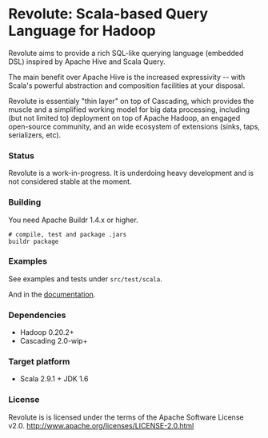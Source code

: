 Revolute: Scala-based Query Language for Hadoop
===============================================

Revolute aims to provide a rich SQL-like querying language (embedded DSL)
inspired by Apache Hive and Scala Query.

The main benefit over Apache Hive is the increased expressivity -- with Scala's
powerful abstraction and composition facilities at your disposal.

Revolute is essentialy "thin layer" on top of Cascading, which provides the
muscle and a simplified working model for big data processing, including (but
not limited to) deployment on top of Apache Hadoop, an engaged open-source
community, and an wide ecosystem of extensions (sinks, taps, serializers, etc).

### Status ###

Revolute is a work-in-progress.  It is underdoing heavy development and is not
considered stable at the moment.

### Building ###

You need Apache Buildr 1.4.x or higher.

    # compile, test and package .jars
    buildr package

### Examples ###

See examples and tests under ```src/test/scala```.

And in the [documentation](https://github.com/aboisvert/revolute/wiki).

### Dependencies ###

* Hadoop 0.20.2+
* Cascading 2.0-wip+

### Target platform ###

* Scala 2.9.1 + JDK 1.6

### License ###

Revolute is is licensed under the terms of the Apache Software License v2.0.
<http://www.apache.org/licenses/LICENSE-2.0.html>


